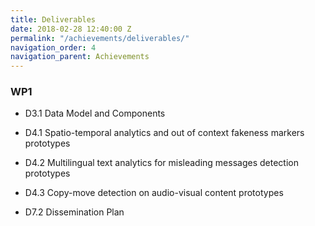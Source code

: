 ```yaml
---
title: Deliverables
date: 2018-02-28 12:40:00 Z
permalink: "/achievements/deliverables/"
navigation_order: 4
navigation_parent: Achievements
---
```


### WP1

* D3.1 Data Model and Components
* D4.1 Spatio-temporal analytics and out of context fakeness markers
prototypes
* D4.2 Multilingual text analytics for misleading messages detection prototypes
* D4.3 Copy-move detection on audio-visual content prototypes

* D7.2 Dissemination Plan